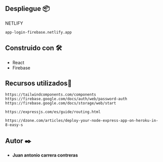 ## Despliegue 📦

NETLIFY

```
app-login-firebase.netlify.app
```

## Construido con 🛠️

* React
* Firebase

## Recursos utilizados👀

```
https://tailwindcomponents.com/components
https://firebase.google.com/docs/auth/web/password-auth
https://firebase.google.com/docs/storage/web/start
```

```
https://expressjs.com/es/guide/routing.html
```

```
https://dzone.com/articles/deploy-your-node-express-app-on-heroku-in-8-easy-s
```

## Autor ✒️

* **Juan antonio carrera contreras** 


